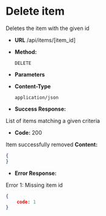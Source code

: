 # Delete item

Deletes the item with the given id

* **URL**
  /api/items/[item_id]

* **Method:**
  
  `DELETE`
  
* **Parameters**

* **Content-Type**

  `application/json`

* **Success Response:**
  
List of items matching a given criteria

* **Code:** 200 <br />

Item successfully removed 
  **Content:** 
  ```json
  {
  }
  ```
 
* **Error Response:**

Error 1: Missing item id

```json
{
    code: 1
}
```